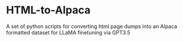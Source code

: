 # HTML-to-Alpaca
A set of python scripts for converting html page dumps into an Alpaca formatted dataset for LLaMA finetuning via GPT3.5
